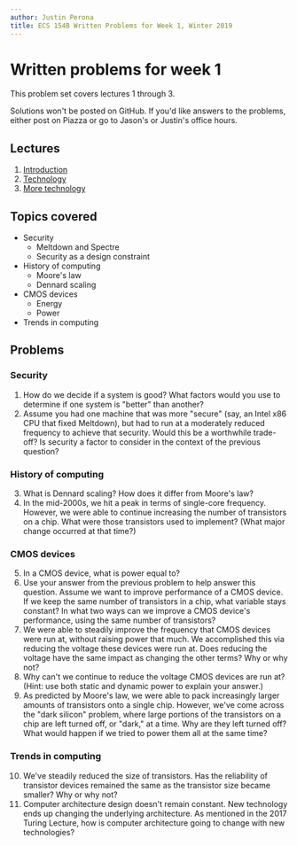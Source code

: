 ```yaml
---
author: Justin Perona
title: ECS 154B Written Problems for Week 1, Winter 2019
---
```


# Written problems for week 1

This problem set covers lectures 1 through 3.

Solutions won't be posted on GitHub.
If you'd like answers to the problems, either post on Piazza or go to Jason's or Justin's office hours.

## Lectures

1. [Introduction](https://github.com/jlpteaching/ECS154B/blob/master/lecture%20notes/01-07-Lecture-1.pdf)
2. [Technology](https://github.com/jlpteaching/ECS154B/blob/master/lecture%20notes/01-09-Lecture-2.pdf)
3. [More technology](https://github.com/jlpteaching/ECS154B/blob/master/lecture%20notes/01-09-Lecture-3.pdf)

## Topics covered

* Security
    * Meltdown and Spectre
    * Security as a design constraint
* History of computing
    * Moore's law
    * Dennard scaling
* CMOS devices
    * Energy
    * Power
* Trends in computing

## Problems

### Security

1. How do we decide if a system is good? What factors would you use to determine if one system is "better" than another?
2. Assume you had one machine that was more "secure" (say, an Intel x86 CPU that fixed Meltdown), but had to run at a moderately reduced frequency to achieve that security. Would this be a worthwhile trade-off? Is security a factor to consider in the context of the previous question?

### History of computing

3. What is Dennard scaling? How does it differ from Moore's law?
4. In the mid-2000s, we hit a peak in terms of single-core frequency. However, we were able to continue increasing the number of transistors on a chip. What were those transistors used to implement? (What major change occurred at that time?)

### CMOS devices

5. In a CMOS device, what is power equal to?
6. Use your answer from the previous problem to help answer this question. Assume we want to improve performance of a CMOS device. If we keep the same number of transistors in a chip, what variable stays constant? In what two ways can we improve a CMOS device's performance, using the same number of transistors?
7. We were able to steadily improve the frequency that CMOS devices were run at, without raising power that much. We accomplished this via reducing the voltage these devices were run at. Does reducing the voltage have the same impact as changing the other terms? Why or why not?
8. Why can't we continue to reduce the voltage CMOS devices are run at? (Hint: use both static and dynamic power to explain your answer.)
9. As predicted by Moore's law, we were able to pack increasingly larger amounts of transistors onto a single chip. However, we've come across the "dark silicon" problem, where large portions of the transistors on a chip are left turned off, or "dark," at a time. Why are they left turned off? What would happen if we tried to power them all at the same time?

### Trends in computing

10. We've steadily reduced the size of transistors. Has the reliability of transistor devices remained the same as the transistor size became smaller? Why or why not?
11. Computer architecture design doesn't remain constant. New technology ends up changing the underlying architecture. As mentioned in the 2017 Turing Lecture, how is computer architecture going to change with new technologies?
